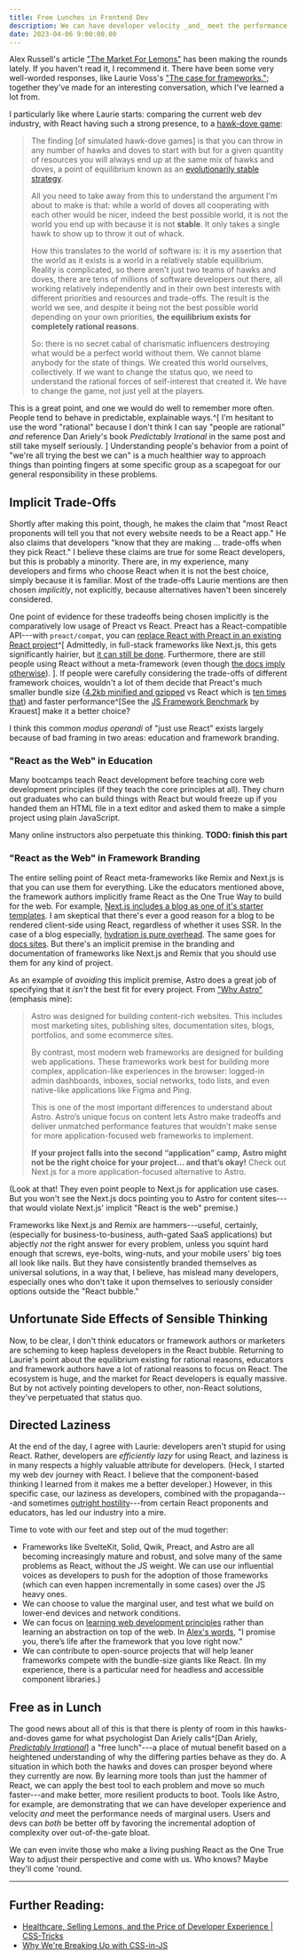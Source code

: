 ```yaml
---
title: Free Lunches in Frontend Dev
description: We can have developer velocity _and_ meet the performance needs of marginal users
date: 2023-04-06 9:00:00.00
---
```


Alex Russell's article ["The Market For Lemons"](https://infrequently.org/2023/02/the-market-for-lemons/)
has been making the rounds lately. If you haven't read it, I recommend it.
There have been some very well-worded responses, like Laurie Voss's
["The case for frameworks."](https://seldo.com/posts/the_case_for_frameworks);
together they've made for an interesting conversation, which I've learned a lot from.

I particularly like where Laurie starts: comparing the current web dev industry,
with React having such a strong presence, to a [hawk-dove game](https://en.wikipedia.org/wiki/Chicken_(game)):

> The finding [of simulated hawk-dove games] is that you can throw in
> any number of hawks and doves to start with but for a given
> quantity of resources you will always end up at the same mix of hawks and doves,
> a point of equilibrium known as an
> [evolutionarily stable strategy](https://en.wikipedia.org/wiki/Evolutionarily_stable_strategy).
>
> All you need to take away from this to understand the argument I'm about to make is that:
> while a world of doves all cooperating with each other would be nicer,
> indeed the best possible world,
> it is not the world you end up with because it is not **stable**.
> It only takes a single hawk to show up to throw it out of whack.
>
> How this translates to the world of software is:
> it is my assertion that the world as it exists is a world in a relatively stable equilibrium.
> Reality is complicated, so there aren't just two teams of hawks and doves,
> there are tens of millions of software developers out there,
> all working relatively independently and in their own best interests
> with different priorities and resources and trade-offs.
> The result is the world we see, and despite it being not the best possible world
> depending on your own priorities, **the equilibrium exists for completely rational reasons**.
>
> So: there is no secret cabal of charismatic influencers
> destroying what would be a perfect world without them.
> We cannot blame anybody for the state of things. We created this world ourselves, collectively.
> If we want to change the status quo, we need to understand the rational
> forces of self-interest that created it.
> We have to change the game, not just yell at the players.

This is a great point, and one we would do well to remember more often.
People tend to behave in predictable, explainable ways.^[
    I'm hesitant to use the word "rational" because I don't think I
    can say "people are rational" _and_ reference Dan Ariely's book
    _Predictably Irrational_ in the same post and still take myself
    seriously.
    ]
Understanding people's behavior from a point of "we're all trying the best we can"
is a much healthier way to approach things than pointing fingers at some specific group
as a scapegoat for our general responsibility in these problems.

## Implicit Trade-Offs

Shortly after making this point, though, he makes the claim that
"most React proponents will tell you that not every website needs to be a React app."
He also claims that developers "know that they are making ... trade-offs when they pick React."
I believe these claims are true for some React developers, but this is probably a minority.
There are, in my experience, many developers and firms who choose React
when it is not the best choice, simply because it is familiar.
Most of the trade-offs Laurie mentions are then chosen _implicitly_, not explicitly,
because alternatives haven't been sincerely considered.

One point of evidence for these tradeoffs being chosen implicitly
is the comparatively low usage of Preact vs React.
Preact has a React-compatible API---with `preact/compat`, you can [replace React with
Preact in an existing React project](https://preactjs.com/guide/v10/switching-to-preact)^[
    Admittedly, in full-stack frameworks like Next.js, this gets significantly hairier,
    but [it can still be done](https://joyofcode.xyz/next-bundle-size).
    Furthermore, there are still people using React without a meta-framework
    (even though [the docs imply otherwise](https://wasp-lang.dev/blog/2023/03/17/new-react-docs-pretend-spas-dont-exist)).
    ].
If people were carefully considering the trade-offs of different framework choices,
wouldn't a lot of them decide that Preact's much smaller bundle size
([4.2kb minified and gzipped](https://bundlephobia.com/package/react-dom@18.2.0)
vs React which is [ten times that](https://bundlephobia.com/package/react-dom@18.2.0))
and faster performance^[See the [JS Framework Benchmark](https://krausest.github.io/js-framework-benchmark/2023/table_chrome_112.0.5615.49.html) by Krauest] make it a better choice?

I think this common _modus operandi_ of "just use React" exists largely because of
bad framing in two areas: education and framework branding.

### "React as the Web" in Education

Many bootcamps teach React development before teaching core web development principles
(if they teach the core principles at all).
They churn out graduates who can build things with React
but would freeze up if you handed them an HTML file in a text editor
and asked them to make a simple project using plain JavaScript.

Many online instructors also perpetuate this thinking.
**TODO: finish this part**

### "React as the Web" in Framework Branding

The entire selling point of React meta-frameworks like Remix and Next.js
is that you can use them for everything. 
Like the educators mentioned above, the framework authors implicitly frame
React as the One True Way to build for the web.
For example, [Next.js includes a blog as one of it's starter templates](https://vercel.com/templates/next.js/blog-starter-kit).
I am skeptical that there's ever a good reason for a blog to be
rendered client-side using React, regardless of whether it uses SSR.
In the case of a blog especially, [hydration is pure overhead](https://www.builder.io/blog/hydration-is-pure-overhead).
The same goes for [docs sites](https://vercel.com/templates/next.js/documentation-starter-kit).
But there's an implicit premise in the branding and documentation of frameworks like Next.js and Remix that you should use them for any kind of project.

As an example of _avoiding_ this implicit premise, Astro does a
great job of specifying that it _isn't_ the best fit for every project.
From ["Why Astro"](https://docs.astro.build/en/concepts/why-astro/) (emphasis mine):

> Astro was designed for building content-rich websites.
> This includes most marketing sites, publishing sites, documentation sites,
> blogs, portfolios, and some ecommerce sites.
> 
> By contrast, most modern web frameworks are designed for building web applications.
> These frameworks work best for building more complex, application-like experiences
> in the browser: logged-in admin dashboards, inboxes, social networks, todo lists,
> and even native-like applications like Figma and Ping.
> 
> This is one of the most important differences to understand about Astro.
> Astro’s unique focus on content lets Astro make tradeoffs and deliver
> unmatched performance features that wouldn’t make sense for more
> application-focused web frameworks to implement.
> 
> **If your project falls into the second “application” camp,**
> **Astro might not be the right choice for your project… and that’s okay!**
> Check out Next.js for a more application-focused alternative to Astro.

(Look at that! They even point people to Next.js for application use cases.
But you won't see the Next.js docs pointing you to Astro for content
sites---that would violate Next.js' implicit "React is the web" premise.)

Frameworks like Next.js and Remix are hammers---useful, certainly, (especially for business-to-business, auth-gated SaaS applications) but abjectly _not_ the right answer for every problem, unless you squint hard enough that screws, eye-bolts, wing-nuts, and your mobile users' big toes all look like nails. But they have consistently branded themselves as universal solutions, in a way that, I believe, has mislead many developers, especially ones who don't take it upon themselves to seriously consider options outside the "React bubble."

## Unfortunate Side Effects of Sensible Thinking

Now, to be clear, I don't think educators or framework authors or marketers are scheming to keep hapless developers in the React bubble. Returning to Laurie's point about the equilibrium existing for rational reasons, educators and framework authors have a lot of rational reasons to focus on React. The ecosystem is huge, and the market for React developers is equally massive. But by not actively pointing developers to other, non-React solutions, they've perpetuated that status quo.

## Directed Laziness

At the end of the day, I agree with Laurie: developers aren't stupid for using React. Rather, developers are _efficiently lazy_ for using React, and laziness is in many respects a highly valuable attribute for developers. (Heck, I started my web dev journey with React. I believe that the component-based thinking I learned from it makes me a better developer.) However, in this specific case, our laziness as developers, combined with the propaganda---and sometimes [outright hostility](https://fediverse.zachleat.com/@zachleat/109830047951867907)---from certain React proponents and educators, has led our industry into a mire.

Time to vote with our feet and step out of the mud together:

- Frameworks like SvelteKit, Solid, Qwik, Preact, and Astro are all becoming increasingly mature and robust, and solve many of the same problems as React, without the JS weight. We can use our influential voices as developers to push for the adoption of those frameworks (which can even happen incrementally in some cases) over the JS heavy ones.
- We can choose to value the marginal user, and test what we build on lower-end devices and network conditions.
- We can focus on [learning web development principles](https://www.zachleat.com/twitter/1074776108422307840/) rather than learning an abstraction on top of the web. In [Alex's words](https://changelog.com/jsparty/263), "I promise you, there’s life after the framework that you love right now."
- We can contribute to open-source projects that will help leaner frameworks compete with the bundle-size giants like React. (In my experience, there is a particular need for headless and accessible component libraries.)

## Free as in Lunch

The good news about all of this is that there is plenty of room in this hawks-and-doves game for what psychologist Dan Ariely calls^[Dan Ariely, [_Predictably Irrational_](https://www.amazon.com/dp/0061854549)] a "free lunch"---a place of mutual benefit based on a heightened understanding of why the differing parties behave as they do. A situation in which both the hawks and doves can prosper beyond where they currently are now. By learning more tools than just the hammer of React, we can apply the best tool to each problem and move so much faster---and make better, more resilient products to boot. Tools like Astro, for example, are demonstrating that we can have developer experience and velocity _and_ meet the performance needs of marginal users. Users and devs can _both_ be better off by favoring the incremental adoption of complexity over out-of-the-gate bloat.

We can even invite those who make a living pushing React as the One True Way to adjust their perspective and come with us. Who knows? Maybe they'll come 'round.

---

## Further Reading:

* [Healthcare, Selling Lemons, and the Price of Developer Experience | CSS-Tricks](https://css-tricks.com/healthcare-selling-lemons-and-the-price-of-developer-experience/)
* [Why We're Breaking Up with CSS-in-JS](https://bradfrost.com/blog/link/why-were-breaking-up-with-css-in-js/)